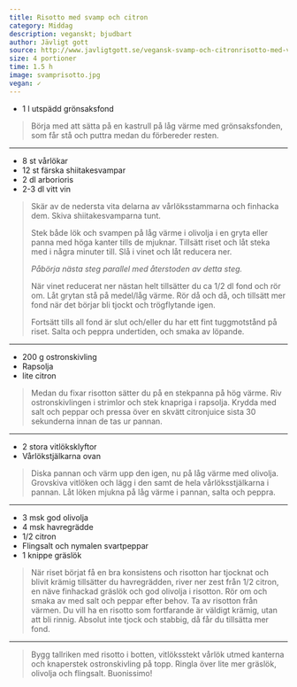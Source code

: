 ```yaml
---
title: Risotto med svamp och citron
category: Middag
description: veganskt; bjudbart
author: Jävligt gott
source: http://www.javligtgott.se/vegansk-svamp-och-citronrisotto-med-varlok/
size: 4 portioner
time: 1.5 h
image: svamprisotto.jpg
vegan: ✓
---
```


- 1 l utspädd grönsaksfond

> Börja med att sätta på en kastrull på låg värme med grönsaksfonden, som får stå och puttra medan du förbereder resten.

---

- 8 st vårlökar
- 12 st färska shiitakesvampar
- 2 dl arborioris
- 2-3 dl vitt vin

> Skär av de nedersta vita delarna av vårlöksstammarna och finhacka dem. Skiva shiitakesvamparna tunt.
>
> Stek både lök och svampen på låg värme i olivolja i en gryta eller panna med höga kanter tills de mjuknar. Tillsätt riset och låt steka med i några minuter till. Slå i vinet och låt reducera ner.
>
> _Påbörja nästa steg parallel med återstoden av detta steg._
>
> När vinet reducerat ner nästan helt tillsätter du ca 1/2 dl fond och rör om. Låt grytan stå på medel/låg värme. Rör då och då, och tillsätt mer fond när det börjar bli tjockt och trögflytande igen.
>
> Fortsätt tills all fond är slut och/eller du har ett fint tuggmotstånd på riset. Salta och peppra undertiden, och smaka av löpande.

---

- 200 g ostronskivling
- Rapsolja
- lite citron

> Medan du fixar risotton sätter du på en stekpanna på hög värme. Riv ostronskivlingen i strimlor och stek knapriga i rapsolja. Krydda med salt och peppar och pressa över en skvätt citronjuice sista 30 sekunderna innan de tas ur pannan.

---

- 2 stora vitlöksklyftor
- Vårlökstjälkarna ovan

> Diska pannan och värm upp den igen, nu på låg värme med olivolja. Grovskiva vitlöken och lägg i den samt de hela vårlöksstjälkarna i pannan. Låt löken mjukna på låg värme i pannan, salta och peppra.

---

- 3 msk god olivolja
- 4 msk havregrädde
- 1/2 citron
- Flingsalt och nymalen svartpeppar
- 1 knippe gräslök


> När riset börjat få en bra konsistens och risotton har tjocknat och blivit krämig tillsätter du havregrädden, river ner zest från 1/2 citron, en näve finhackad gräslök och god olivolja i risotton. Rör om och smaka av med salt och peppar efter behov. Ta av risotton från värmen. Du vill ha en risotto som fortfarande är väldigt krämig, utan att bli rinnig. Absolut inte tjock och stabbig, då får du tillsätta mer fond.

---

> Bygg tallriken med risotto i botten, vitlöksstekt vårlök utmed kanterna och knaperstek ostronskivling på topp. Ringla över lite mer gräslök, olivolja och flingsalt. Buonissimo!